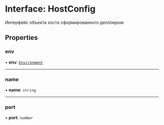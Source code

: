 # Interface: HostConfig

Интерфейс объекта хоста сформированного деплоером

## Properties

### env

• **env**: [`Environment`](../README.md#environment)

___

### name

• **name**: `string`

___

### port

• **port**: `number`
